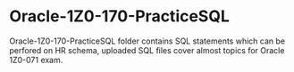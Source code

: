# Oracle-1Z0-170-PracticeSQL
Oracle-1Z0-170-PracticeSQL folder contains SQL statements which can be perfored on HR schema, uploaded SQL files cover almost topics for Oracle 1Z0-071 exam.
